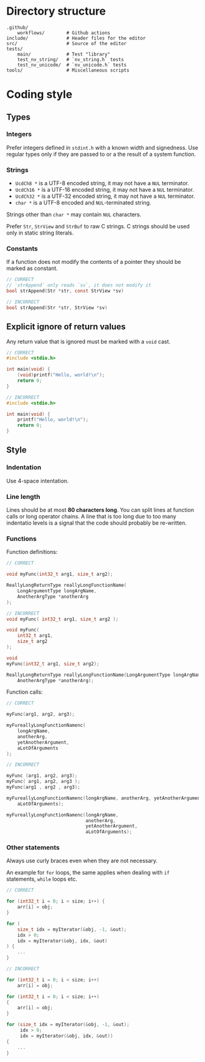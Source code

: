 # Directory structure

```text
.github/
    workflows/        # Github actions
include/              # Header files for the editor
src/                  # Source of the editor
tests/
    main/             # Test "library"
    test_nv_string/   # `nv_string.h` tests
    test_nv_unicode/  # `nv_unicode.h` tests
tools/                # Miscellaneous scripts
```

# Coding style

## Types

### Integers

Prefer integers defined in `stdint.h` with a known width and signedness. Use
regular types only if they are passed to or a the result of a system function.

### Strings

- `UcdCh8 *` is a UTF-8 encoded string, it may not have a `NUL` terminator.
- `UcdCh16 *` is a UTF-16 encoded string, it may not have a `NUL` terminator.
- `UcdCh32 *` is a UTF-32 encoded string, it may not have a `NUL` terminator.
- `char *` is a UTF-8 encoded and `NUL`-terminated string.

Strings other than `char *` may contain `NUL` characters.

Prefer `Str`, `StrView` and `StrBuf` to raw C strings. C strings should be used
only in static string literals.

### Constants

If a function does not modify the contents of a pointer they should be marked
as constant.

```c
// CORRECT
// `strAppend` only reads `sv`, it does not modify it
bool strAppend(Str *str, const StrView *sv)

// INCORRECT
bool strAppend(Str *str, StrView *sv)
```

## Explicit ignore of return values

Any return value that is ignored must be marked with a `void` cast.

```c
// CORRECT
#include <stdio.h>

int main(void) {
    (void)printf("Hello, world!\n");
    return 0;
}

// INCORRECT
#include <stdio.h>

int main(void) {
    printf("Hello, world!\n");
    return 0;
}
```

## Style

### Indentation

Use 4-space intentation.

### Line length

Lines should be at most **80 characters long**. You can split lines at
function calls or long operator chains. A line that is too long due to too many
indentatio levels is a signal that the code should probably be re-written.

### Functions

Function definitions:

```c
// CORRECT

void myFunc(int32_t arg1, size_t arg2);

ReallyLongReturnType reallyLongFunctionName(
    LongArgumentType longArgName,
    AnotherArgType *anotherArg
);

// INCORRECT
void myFunc( int32_t arg1, size_t arg2 );

void myFunc(
    int32_t arg1,
    size_t arg2
);

void
myFunc(int32_t arg1, size_t arg2);

ReallyLongReturnType reallyLongFunctionName(LongArgumentType longArgName,
    AnotherArgType *anotherArg);
```

Function calls:

```c
// CORRECT

myFunc(arg1, arg2, arg3);

myFureallyLongFunctionNamenc(
    longArgName,
    anotherArg,
    yetAnotherArgument,
    aLotOfArguments
);

// INCORRECT

myFunc (arg1, arg2, arg3);
myFunc( arg1, arg2, arg3 );
myFunc(arg1 , arg2 , arg3);

myFureallyLongFunctionNamenc(longArgName, anotherArg, yetAnotherArgument,
    aLotOfArguments);

myFureallyLongFunctionNamenc(longArgName,
                             anotherArg,
                             yetAnotherArgument,
                             aLotOfArguments);
```

### Other statements

Always use curly braces even when they are not necessary.

An example for `for` loops, the same applies when dealing with `if` statements,
`while` loops etc.

```c
// CORRECT

for (int32_t i = 0; i < size; i++) {
    arr[i] = obj;
}

for (
    size_t idx = myIterator(&obj, -1, &out);
    idx > 0;
    idx = myIterator(&obj, idx, &out)
) {
    ...
}

// INCORRECT

for (int32_t i = 0; i < size; i++)
    arr[i] = obj;

for (int32_t i = 0; i < size; i++)
{
    arr[i] = obj;
}

for (size_t idx = myIterator(&obj, -1, &out);
     idx > 0;
     idx = myIterator(&obj, idx, &out))
{
    ...
}
```
